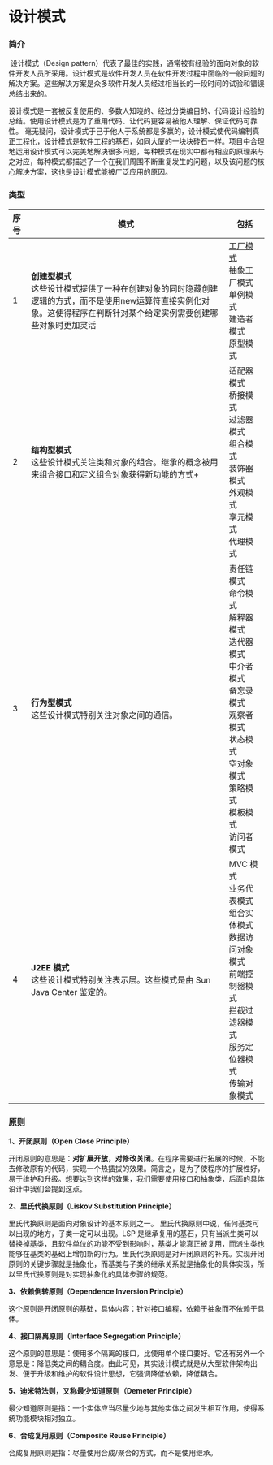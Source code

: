 # 设计模式

### 简介

​		设计模式（Design pattern）代表了最佳的实践，通常被有经验的面向对象的软件开发人员所采用。设计模式是软件开发人员在软件开发过程中面临的一般问题的解决方案。这些解决方案是众多软件开发人员经过相当长的一段时间的试验和错误总结出来的。

​		设计模式是一套被反复使用的、多数人知晓的、经过分类编目的、代码设计经验的总结。使用设计模式是为了重用代码、让代码更容易被他人理解、保证代码可靠性。 毫无疑问，设计模式于己于他人于系统都是多赢的，设计模式使代码编制真正工程化，设计模式是软件工程的基石，如同大厦的一块块砖石一样。项目中合理地运用设计模式可以完美地解决很多问题，每种模式在现实中都有相应的原理来与之对应，每种模式都描述了一个在我们周围不断重复发生的问题，以及该问题的核心解决方案，这也是设计模式能被广泛应用的原因。

### 类型

| 序号 | 模式                                                         | 包括                                                         |
| :--- | ------------------------------------------------------------ | ------------------------------------------------------------ |
| 1    | **创建型模式**<br />这些设计模式提供了一种在创建对象的同时隐藏创建逻辑的方式，而不是使用new运算符直接实例化对象。这使得程序在判断针对某个给定实例需要创建哪些对象时更加灵活 | [工厂模式](https://github.com/icodekang/pattern/tree/main/Factory)<br />抽象工厂模式<br />单例模式<br />建造者模式<br />原型模式 |
| 2    | **结构型模式**<br />这些设计模式关注类和对象的组合。继承的概念被用来组合接口和定义组合对象获得新功能的方式+ | 适配器模式<br />桥接模式<br />过滤器模式<br />组合模式<br />装饰器模式<br />外观模式<br />享元模式<br />代理模式 |
| 3    | **行为型模式**<br/>这些设计模式特别关注对象之间的通信。      | 责任链模式<br />命令模式<br />解释器模式 <br />迭代器模式<br />中介者模式<br />备忘录模式 <br />观察者模式<br />状态模式<br />空对象模式<br />策略模式<br />模板模式<br />访问者模式 |
| 4    | **J2EE 模式**<br/>这些设计模式特别关注表示层。这些模式是由 Sun Java Center 鉴定的。 | MVC 模式 <br />业务代表模式<br />组合实体模式<br />数据访问对象模式<br />前端控制器模式<br />拦截过滤器模式 <br />服务定位器模式 <br />传输对象模式 |

### 原则

**1、开闭原则（Open Close Principle）**

开闭原则的意思是：**对扩展开放，对修改关闭**。在程序需要进行拓展的时候，不能去修改原有的代码，实现一个热插拔的效果。简言之，是为了使程序的扩展性好，易于维护和升级。想要达到这样的效果，我们需要使用接口和抽象类，后面的具体设计中我们会提到这点。

**2、里氏代换原则（Liskov Substitution Principle）**

里氏代换原则是面向对象设计的基本原则之一。 里氏代换原则中说，任何基类可以出现的地方，子类一定可以出现。LSP 是继承复用的基石，只有当派生类可以替换掉基类，且软件单位的功能不受到影响时，基类才能真正被复用，而派生类也能够在基类的基础上增加新的行为。里氏代换原则是对开闭原则的补充。实现开闭原则的关键步骤就是抽象化，而基类与子类的继承关系就是抽象化的具体实现，所以里氏代换原则是对实现抽象化的具体步骤的规范。

**3、依赖倒转原则（Dependence Inversion Principle）**

这个原则是开闭原则的基础，具体内容：针对接口编程，依赖于抽象而不依赖于具体。

**4、接口隔离原则（Interface Segregation Principle）**

这个原则的意思是：使用多个隔离的接口，比使用单个接口要好。它还有另外一个意思是：降低类之间的耦合度。由此可见，其实设计模式就是从大型软件架构出发、便于升级和维护的软件设计思想，它强调降低依赖，降低耦合。

**5、迪米特法则，又称最少知道原则（Demeter Principle）**

最少知道原则是指：一个实体应当尽量少地与其他实体之间发生相互作用，使得系统功能模块相对独立。

**6、合成复用原则（Composite Reuse Principle）**

合成复用原则是指：尽量使用合成/聚合的方式，而不是使用继承。